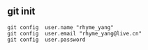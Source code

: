 ## git init

```shell
git config  user.name "rhyme_yang"
git config  user.email "rhyme_yang@live.cn"
git config  user.password
```
